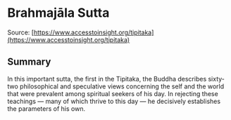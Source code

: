 # Brahmajāla Sutta

Source: [https://www.accesstoinsight.org/tipitaka](https://www.accesstoinsight.org/tipitaka)

## Summary
In this important sutta, the first in the Tipitaka, the Buddha describes sixty-two philosophical and speculative views concerning the self and the world that were prevalent among spiritual seekers of his day. In rejecting these teachings — many of which thrive to this day — he decisively establishes the parameters of his own.